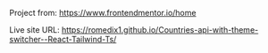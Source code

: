 Project from: https://www.frontendmentor.io/home

Live site URL: https://romedix1.github.io/Countries-api-with-theme-switcher--React-Tailwind-Ts/
